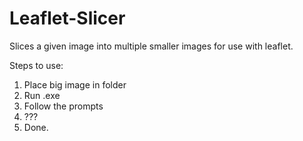 # Leaflet-Slicer
Slices a given image into multiple smaller images for use with leaflet.

Steps to use:
1. Place big image in folder
2. Run .exe
3. Follow the prompts
4. ???
5. Done.